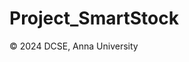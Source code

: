 # Project_SmartStock

 <div class="container foot" id="footer">
        <footer class="d-flex flex-wrap justify-content-between align-items-center py-3 my-4 border-top">
            <div class="col-md-4 d-flex align-items-center">
                <span class="mb-3 mb-md-0 text-body-secondary">© 2024 DCSE, Anna University</span>
            </div>
        </footer>
    </div>